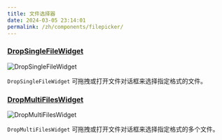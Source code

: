 ```yaml
---
title: 文件选择器
date: 2024-03-05 23:14:01
permalink: /zh/components/filepicker/
---
```


### [DropSingleFileWidget](https://qfluentwidgets.com/zh/price)

![DropSingleFileWidget](/img/components/filepicker/DropSingleFileWidget.png)

`DropSingleFileWidget` 可拖拽或打开文件对话框来选择指定格式的文件。


### [DropMultiFilesWidget](https://qfluentwidgets.com/zh/price)

![DropMultiFilesWidget](/img/components/filepicker/DropMultiFilesWidget.png)

`DropMultiFilesWidget` 可拖拽或打开文件对话框来选择指定格式的多个文件。